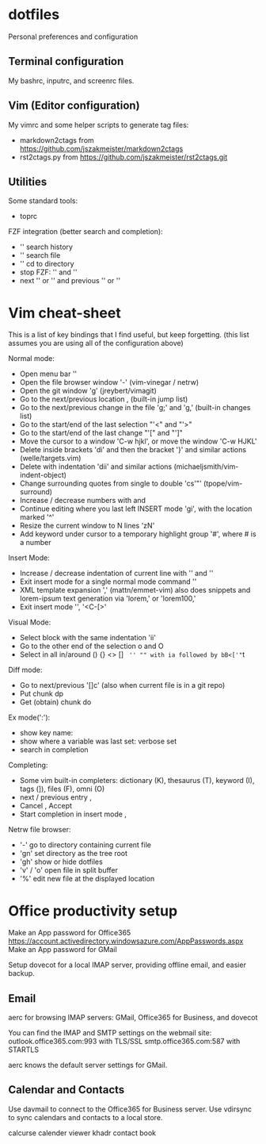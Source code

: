 # dotfiles
Personal preferences and configuration

## Terminal configuration

My bashrc, inputrc, and screenrc files.

## Vim (Editor configuration)

My vimrc and some helper scripts to generate tag files:
  * markdown2ctags from https://github.com/jszakmeister/markdown2ctags
  * rst2ctags.py from https://github.com/jszakmeister/rst2ctags.git

## Utilities

Some standard tools:
  * toprc

FZF integration (better search and completion):
* '<C-r>' search history
* '<C-t>' search file
* '<M-c>' cd to directory
* stop FZF: '<C-d>' and '<C-c>'
* next '<Tab>' or '<C-j>' and previous '<S-Tab>' or '<C-k>'

# Vim cheat-sheet

This is a list of key bindings that I find useful, but keep forgetting. (this list assumes you are using all of the configuration above)

Normal mode:
* Open menu bar '<space><space>'
* Open the file browser window '-' (vim-vinegar / netrw)
* Open the git window '<Leader>g' (jreybert/vimagit)
* Go to the next/previous location <C-o>, <C-i> (built-in jump list)
* Go to the next/previous change in the file 'g;' and 'g,' (built-in changes list)
* Go to the start/end of the last selection "'<" and "'>"
* Go to the start/end of the last change "'[" and "']"
* Move the cursor to a window 'C-w hjkl', or move the window 'C-w HJKL'
* Delete inside brackets 'di' and then the bracket '}' and similar actions (welle/targets.vim)
* Delete with indentation 'dii' and similar actions (michaeljsmith/vim-indent-object)
* Change surrounding quotes from single to double 'cs'"' (tpope/vim-surround)
* Increase / decrease numbers with <C-a> and <C-x>
* Continue editing where you last left INSERT mode 'gi', with the location marked '^'
* Resize the current window to N lines 'zN<Cr>'
* Add keyword under cursor to a temporary highlight group '<Leader>#', where # is a number


Insert Mode:
* Increase / decrease indentation of current line with '<C-t>' and '<C-d>'
* Exit insert mode for a single normal mode command '<C-o>'
* XML template expansion '<C-y>,' (mattn/emmet-vim) also does snippets and
  lorem-ipsum text generation via 'lorem<C-y>,' or 'lorem100<C-y>,'
* Exit insert mode '<Esc>', '<C-[>'


Visual Mode:
* Select block with the same indentation 'ii'
* Go to the other end of the selection o and O
* Select in all in/around () {} <> [] <tag></tag> ` '' "" with ia followed by bB<['"`t


Diff mode:
* Go to next/previous '[]c' (also when current file is in a git repo)
* Put chunk dp
* Get (obtain) chunk do 


Ex mode(':'):
* show key name: <C-k> <key>
* show where a variable was last set: verbose set <variable>
* search in completion <C-d>


Completing:
* Some vim built-in completers: dictionary (K), thesaurus (T), keyword (I), tags (]), files (F), omni (O)
* next / previous entry <C-n>, <C-p>
* Cancel <C-e>, Accept <C-y>
* Start completion in insert mode <C-n>, <C-p>


Netrw file browser:
* '-' go to directory containing current file
* 'gn' set directory as the tree root
* 'gh' show or hide dotfiles
* 'v' / 'o' open file in split buffer
* '%' edit new file at the displayed location


# Office productivity setup

Make an App password for Office365 https://account.activedirectory.windowsazure.com/AppPasswords.aspx
Make an App password for GMail

Setup dovecot for a local IMAP server, providing offline email, and easier backup.

## Email

aerc for browsing IMAP servers: GMail, Office365 for Business, and dovecot

You can find the IMAP and SMTP settings on the webmail site:
outlook.office365.com:993 with TLS/SSL
smtp.office365.com:587 with STARTLS

aerc knows the default server settings for GMail.


## Calendar and Contacts

Use davmail to connect to the Office365 for Business server.
Use vdirsync to sync calendars and contacts to a local store.

calcurse calender viewer
khadr contact book


